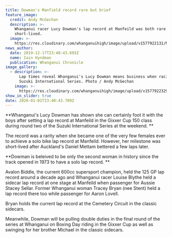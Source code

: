 ```yaml
---
title: Dowman's Manfield record rare but brief
feature_image:
  credit: Andy McGechan
  description: >-
    Whanganui racer Lucy Dowman's lap record at Manfeild was both rare and
    short-lived. 
  image: >-
    https://res.cloudinary.com/whanganuihigh/image/upload/v1577922131/News/Lucy_Dowman._Chron_18.12.19.jpg
news_author:
  date: 2019-12-17T23:40:43.693Z
  name: Iain Hyndman
  publication: Whanganui Chronicle
image_gallery:
  - description: >-
      Lap times reveal Whanganui's Lucy Dowman means business when racing in the
      Suzuki International Series. Photo / Andy McGechan
    image: >-
      https://res.cloudinary.com/whanganuihigh/image/upload/v1577922329/News/Lucy_Dowman._Chron_18.12.19..jpg
show_in_slider: true
date: 2020-01-01T23:40:43.709Z
---
```

**Whanganui's Lucy Dowman has shown she can certainly foot it with the boys after setting a lap record at Manfeild in the Gixxer Cup 150 class during round two of the Suzuki International Series at the weekend.**

The record was a rarity when she became one of the very few females ever to achieve a solo bike lap record at Manfeild. However, her milestone was short-lived after Auckland's Daniel Mettam bettered a few laps later.

**Dowman is beleived to be only the second woman in history since the track opened in 1973 to have a solo lap record.**

Avalon Biddle, the current 600cc supersport champion, held the 125 GP lap record around a decade ago and Whanganui racer Louise Blythe held a sidecar lap record at one stage at Manfeild when passenger for Aussie Stacey Sellar. Former Whanganui woman Tracey Bryan (nee Stent) held a lap record there too while passenger for Aaron Lovell.

Bryan holds the current lap record at the Cemetery Circuit in the classic sidecars.

Meanwhile, Dowman will be pulling double duties in the final round of the series at Whanganui on Boxing Day riding in the Gixxer Cup as well as swinging for her brother Michael in the classic sidecars.
